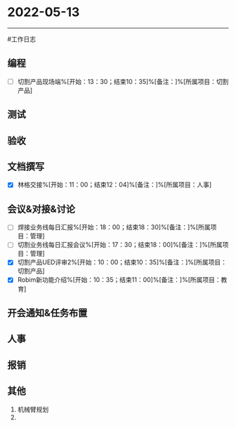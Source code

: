 # 2022-05-13 

---

#工作日志

## 编程
- [ ] 切割产品现场端%[开始：13：30；结束10：35]%[备注：]%[所属项目：切割产品]


## 测试



## 验收 



## 文档撰写 
- [x] 林格交接%[开始：11：00；结束12：04]%[备注：]%[所属项目：人事]


## 会议&对接&讨论

- [ ] 焊接业务线每日汇报%[开始：18：00；结束18：30]%[备注：]%[所属项目：管理]
- [ ] 切割业务线每日汇报会议%[开始：17：30；结束18：00]%[备注：]%[所属项目：管理]
- [x] 切割产品UED评审2%[开始：10：00；结束10：35]%[备注：]%[所属项目：切割产品]
- [x] Robim新功能介绍%[开始：10：35；结束11：00]%[备注：]%[所属项目：教育]

## 开会通知&任务布置



## 人事



## 报销



## 其他

1. 机械臂规划
2. 


